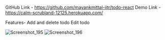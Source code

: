 GitHub Link -  https://github.com/mayankmittal-iitr/todo-react
Demo Link - https://calm-scrubland-12125.herokuapp.com/

Features-
Add and delete todo
Edit todo

![Screenshot_195](https://user-images.githubusercontent.com/74496738/111875358-5bfd0700-89bf-11eb-8236-22a1c7ca4075.png)
![Screenshot_196](https://user-images.githubusercontent.com/74496738/111875394-91a1f000-89bf-11eb-8870-4f63a333c9ff.png)
